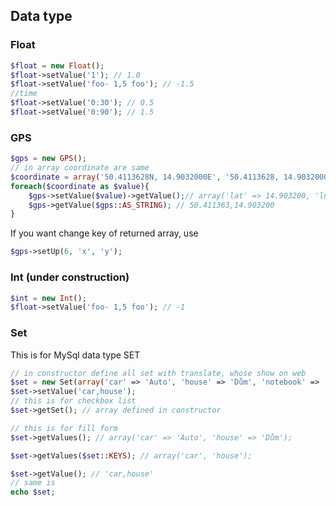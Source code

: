 ## Data type

### Float

```php
$float = new Float();
$float->setValue('1'); // 1.0
$float->setValue('foo- 1,5 foo'); // -1.5
//time
$float->setValue('0:30'); // 0.5
$float->setValue('0:90'); // 1.5
```

### GPS

```php
$gps = new GPS();
// in array coordinate are same
$coordinate = array('50.4113628N, 14.9032000E', '50.4113628, 14.9032000', 'N 50°24.68177\', E 14°54.19200\'', '50°24\'40.906"N, 14°54\'11.520"E');
foreach($coordinate as $value){
    $gps->setValue($value)->getValue();// array('lat' => 14.903200, 'lng' => 50.411363);
    $gps->getValue($gps::AS_STRING); // 50.411363,14.903200
}
```

If you want change key of returned array, use
```php
$gps->setUp(6, 'x', 'y');
```

### Int (under construction)

```php
$int = new Int();
$float->setValue('foo- 1,5 foo'); // -1
```


### Set

This is for MySql data type SET

```php
// in constructor define all set with translate, whose show on web
$set = new Set(array('car' => 'Auto', 'house' => 'Dům', 'notebook' => 'Notebook', 'bike' => 'Kolo'));
$set->setValue('car,house');
// this is for checkbox list
$set->getSet(); // array defined in constructor

// this is for fill form
$set->getValues(); // array('car' => 'Auto', 'house' => 'Dům');

$set->getValues($set::KEYS); // array('car', 'house');

$set->getValue(); // 'car,house'
// same is
echo $set;

```